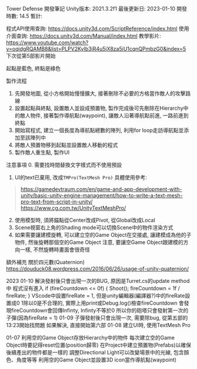 Tower Defense
開發筆記
Unity版本: 2021.3.2f1
最後更新日: 2023-01-10
開發時數: 14.5
暫計: 

程式API使用查詢: https://docs.unity3d.com/ScriptReference/index.html
使用介面查詢: https://docs.unity3d.com/Manual/index.html
教學影片: https://www.youtube.com/watch?v=oqidgRQAMB8&list=PLPV2KyIb3jR4u5jX8za5iU1cqnQPmbzG0&index=5
下次從第5部影片開始

起點是藍色, 終點是綠色

製作流程
1. 先開發地圖, 從小方格開始慢慢擴大, 接著刪除不必要的方格當作敵人的攻擊路線
2. 設置起點與終點, 設置敵人並設成預置物, 製作完成後可先刪除在Hierarchy中的敵人物件, 接著製作導航點(waypoint), 讓敵人沿著導航點前進, 一路前進到終點
3. 開始寫程式, 建立一個長度為導航點總數的陣列, 利用for loop走訪導航點並添加至該陣列中
4. 將敵人預置物移到起點並設置敵人移動的程式
5. 製作敵人重生點, 製作UI

注意事項
0. 需要找時間替換文字樣式而不使用預設
1. UI的text已棄用, 改成`TMPro(TextMesh Pro)`
具體使用參考: 
 > https://gamedevtraum.com/en/game-and-app-development-with-unity/basic-unity-engine-management/how-to-write-a-text-mesh-pro-text-from-script-in-unity/
 > https://www.cg.com.tw/UnityTextMeshPro/
2. 使用模型時, 須將錨點從Center改成Pivot, 從Global改成Local
3. Scene視窗右上角的Shading mode可以切換Scene中的物件渲染方式
4. 如果需要讓建模旋轉, 可以建立空的Game Object在交接處, 讓建模成為他的子物件, 然後旋轉那個空的Game Object
注意, 要讓空Game Object跟建模的方向一樣, 不然旋轉時畫面會很奇怪

額外補充
關於四元數(Quaternion)
https://douduck08.wordpress.com/2016/06/26/usage-of-unity-quaternion/

2023
01-10
解決發射後只會出現一次的BUG, 原因是Turret.cs的update method中
程式沒有進入
if (fireCountdown <= 0f)
{
    Shoot();
    fireCountdown = 1f / fireRate;
}
VScode中設置fireRate = 1, 但是unity編輯器(編譯器?)中的fireRate設置成0
1除以0是不合理的, 實際上用print或Debug.log()檢查fireCountdown
會發現fireCountdown會回傳Infinty, Infinty不等於0
所以你的砲塔只會發射第一次的子彈(因為fireRate = 1)
01-09
子彈發射後只會出現一次, 需要除bug, 從第五部的13:23開始找問題
如果解決, 直接開始第六部
01-08
建立UI時, 使用TextMesh Pro

01-07
利用空的Game Object存放Hierarchy中的物件
每次建立空的Game Object時要記得reset位置(position歸零)
在Project中建立預置物(Prefabs)以確保後續產出的物件都是一樣的
調整Directional Light可以改變場景中的光線, 包含顏色、角度等等
利用空的Game Object並設置3D icon當作導航點(waypoint)